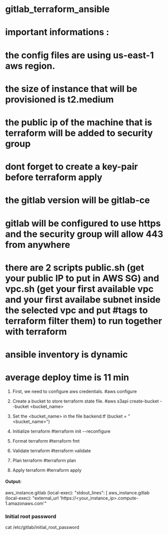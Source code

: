 # gitlab_terraform_ansible
# important informations : 
#     the config files are using us-east-1 aws region.
#     the size of instance that will be provisioned is t2.medium
#     the public ip of the machine that is terraform will be added to security group
#     dont forget to create a key-pair before terraform apply
#     the gitlab version will be gitlab-ce
#     gitlab will be configured to use https and the security group will allow 443 from anywhere
#     there are 2 scripts public.sh (get your public IP to put in AWS SG) and vpc.sh (get your first available vpc and your first availabe subnet inside the selected vpc and put  #tags to terraform filter them) to run together with terraform
#     ansible inventory is dynamic
#     average deploy time is 11 min

1. First, we need to configure aws credentials.
#aws configure

2. Create a bucket to store terraform state file.
#aws s3api create-bucket --bucket <bucket_name>

3. Set the <bucket_name> in the file backend.tf (bucket = "<bucket_name>")

4. Initialize terraform
#terraform init --reconfigure

5. Format terraform
#terraform fmt

6. Validate terraform
#terraform validate

7. Plan terraform
#terraform plan

8. Apply terraform
#terraform apply

#### Output:
aws_instance.gitlab (local-exec):         "stdout_lines": [
aws_instance.gitlab (local-exec):             "external_url 'https://<your_instance_ip>.compute-1.amazonaws.com'"

### Initial root password ###
cat /etc/gitlab/initial_root_password
